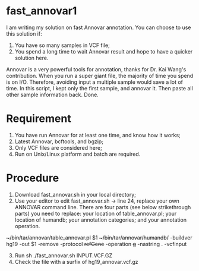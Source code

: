 # fast_annovar1
I am writing my solution on fast Annovar annotation. You can choose to use this solution if:
1) You have so many samples in VCF file;
2) You spend a long time to wait Annovar result and hope to have a quicker solution here. 

Annovar is a very powerful tools for annotation, thanks for Dr. Kai Wang's contribution. When you run a super giant file, the majority of time you spend is on I/O. Therefore, avoiding input a multiple sample would save a lot of time. In this script, I kept only the first sample, and annovar it. Then paste all other sample information back. Done.  

# Requirement
1) You have run Annovar for at least one time, and know how it works;
2) Latest Annovar, bcftools, and bgzip;
3) Only VCF files are considered here; 
4) Run on Unix/Linux platform and batch are required. 

# Procedure
1) Download fast_annovar.sh in your local directory;
2) Use your editor to edit fast_annovar.sh -> line 24, replace your own ANNOVAR command line. There are four parts (see below strikethrough parts) you need to replace: your location of table_annovar.pl; your location of humandb; your annotation categories; and your annotation operation. 

  ~~\~/bin/tar/annovar/table_annovar.pl~~  $1 ~~\~/bin/tar/annovar/humandb/~~ -buildver hg19 -out $1 -remove -protocol ~~refGene~~ -operation ~~g~~ -nastring . -vcfinput

3) Run sh ./fast_annovar.sh INPUT.VCF.GZ
4) Check the file with a surfix of hg19_annovar.vcf.gz

